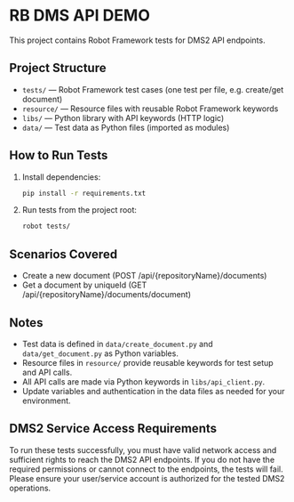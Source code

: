 # RB DMS API DEMO

This project contains Robot Framework tests for DMS2 API endpoints.

## Project Structure
- `tests/` — Robot Framework test cases (one test per file, e.g. create/get document)
- `resource/` — Resource files with reusable Robot Framework keywords
- `libs/` — Python library with API keywords (HTTP logic)
- `data/` — Test data as Python files (imported as modules)

## How to Run Tests
1. Install dependencies:
   ```sh
   pip install -r requirements.txt
   ```
2. Run tests from the project root:
   ```sh
   robot tests/
   ```

## Scenarios Covered
- Create a new document (POST /api/{repositoryName}/documents)
- Get a document by uniqueId (GET /api/{repositoryName}/documents/document)

## Notes
- Test data is defined in `data/create_document.py` and `data/get_document.py` as Python variables.
- Resource files in `resource/` provide reusable keywords for test setup and API calls.
- All API calls are made via Python keywords in `libs/api_client.py`.
- Update variables and authentication in the data files as needed for your environment.

## DMS2 Service Access Requirements
To run these tests successfully, you must have valid network access and sufficient rights to reach the DMS2 API endpoints. If you do not have the required permissions or cannot connect to the endpoints, the tests will fail. Please ensure your user/service account is authorized for the tested DMS2 operations.